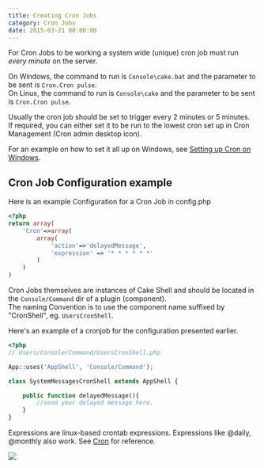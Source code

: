 ```yaml
---
title: Creating Cron Jobs
category: Cron Jobs
date: 2015-03-21 00:00:00
---
```


For Cron Jobs to be working a system wide (unique) cron job must run *every minute* on the server.

On Windows, the command to run is `Console\cake.bat` and the parameter to be sent is `Cron.Cron pulse`.  
On Linux, the command to run is `Console\cake` and the parameter to be sent is `Cron.Cron pulse`.

Usually the cron job should be set to trigger every 2 minutes or 5 minutes.  
If required, you can either set it to be run to the lowest cron set up in Cron Management (Cron admin desktop icon).

For an example on how to set it all up on Windows, see [Setting up Cron on Windows](Setting-up-Cron-on-Windows).

## Cron Job Configuration example

Here is an example Configuration for a Cron Job in config.php

```php
<?php
return array(
    'Cron'=>array(
        array(
            'action'=>'delayedMessage',
            'expression' => '* * * * * *'
        )
    )
)
```

Cron Jobs themselves are instances of Cake Shell and should be located in the `Console/Command` dir of a plugin (component).  
The naming Convention is to use the component name suffixed by "CronShell", eg. `UsersCronShell`.

Here's an example of a cronjob for the configuration presented earlier.

```php
<?php
// Users/Console/Command/UsersCronShell.php

App::uses('AppShell', 'Console/Command');

class SystemMessagesCronShell extends AppShell {

    public function delayedMessage(){
        //send your delayed message here.
    }
}
```

Expressions are linux-based crontab expressions. Expressions like @daily, @monthly also work. See [Cron](http://en.wikipedia.org/wiki/Cron) for reference.

![](https://git.sitestacker.com/sitestacker/docs/uploads/af6a8f1c6f07362822ff4331c66e0284/working_with_crons.png)
